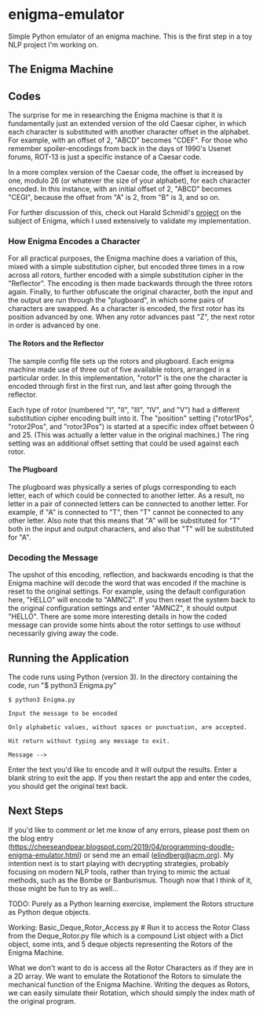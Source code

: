 # enigma-emulator
Simple Python emulator of an enigma machine. This is the first step in a toy NLP project I'm working on.

## The Enigma Machine
## Codes
The surprise for me in researching the Enigma machine is that it is fundamentally just an extended version of the old Caesar cipher, in which each character is substituted with another character offset in the alphabet. For example, with an offset of 2, "ABCD" becomes "CDEF". For those who remember spoiler-encodings from back in the days of 1990's Usenet forums, ROT-13 is just a specific instance of a Caesar code.

In a more complex version of the Caesar code, the offset is increased by one, modulo 26 (or whatever the size of your alphabet), for each character encoded. In this instance, with an initial offset of 2, "ABCD" becomes "CEGI", because the offset from "A" is 2, from "B" is 3, and so on. 

For further discussion of this, check out Harald Schmidl's [project](http://www.cs.miami.edu/home/harald/enigma) on the subject of Enigma, which I used extensively to validate my implementation.

### How Enigma Encodes a Character
For all practical purposes, the Enigma machine does a variation of this, mixed with a simple substitution cipher, but encoded three times in a row across all rotors, further encoded with a simple substitution cipher in the "Reflector". The encoding is then made backwards through the three rotors again. Finally, to further obfuscate the original character, both the input and the output are run through the "plugboard", in which some pairs of characters are swapped. As a character is encoded, the first rotor has its position advanced by one. When any rotor advances past "Z", the next rotor in order is advanced by one.

#### The Rotors and the Reflector
The sample config file sets up the rotors and plugboard. Each enigma machine made use of three out of five available rotors, arranged in a particular order. In this implementation, "rotor1" is the one the character is encoded through first in the first run, and last after going through the reflector.

Each type of rotor (numbered "I", "II", "III", "IV", and "V") had a different substitution cipher encoding built into it. The "position" setting ("rotor1Pos", "rotor2Pos", and "rotor3Pos") is started at a specific index offset between 0 and 25. (This was actually a letter value in the original machines.) The ring setting was an additional offset setting that could be used against each rotor.

#### The Plugboard
The plugboard was physically a series of plugs corresponding to each letter, each of which could be connected to another letter. As a result, no letter in a pair of connected letters can be connected to another letter. For example, if "A" is connected to "T", then "T" cannot be connected to any other letter. Also note that this means that "A" will be substituted for "T" both in the input and output characters, and also that "T" will be substituted for "A".

### Decoding the Message
The upshot of this encoding, reflection, and backwards encoding is that the Enigma machine will decode the word that was encoded if the machine is reset to the original settings. For example, using the default configuration here, "HELLO" will encode to "AMNCZ". If you then reset the system back to the original configuration settings and enter "AMNCZ", it should output "HELLO". There are some more interesting details in how the coded message can provide some hints about the rotor settings to use without necessarily giving away the code.

## Running the Application
The code runs using Python (version 3). In the directory containing the code, run "$ python3 Enigma.py"

`$ python3 Enigma.py`

`Input the message to be encoded`

`Only alphabetic values, without spaces or punctuation, are accepted.`

`Hit return without typing any message to exit.`

`Message -->`

Enter the text you'd like to encode and it will output the results. Enter a blank string to exit the app. If you then restart the app and enter the codes, you should get the original text back.

## Next Steps
If you'd like to comment or let me know of any errors, please post them on the blog entry (https://cheeseandpear.blogspot.com/2019/04/programming-doodle-enigma-emulator.html) or send me an email (elindberg@acm.org). My intention next is to start playing with decrypting strategies, probably focusing on modern NLP tools, rather than trying to mimic the actual methods, such as the Bombe or Banburismus. Though now that I think of it, those might be fun to try as well...

TODO:  Purely as a Python learning exercise, implement the Rotors structure as Python deque objects.

Working:  Basic_Deque_Rotor_Access.py  # Run it to access the Rotor Class from the Deque_Rotor.py file which is a
compound List object with a Dict object, some ints, and 5 deque objects representing the Rotors of the Enigma Machine.

What we don't want to do is access all the Rotor Characters as if they are in a 2D array.  We want to emulate the
Rotationof the Rotors to simulate the mechanical function of the Enigma Machine.  Writing the deques as Rotors, we can
easily simulate their Rotation, which should simply the index math of the original program.